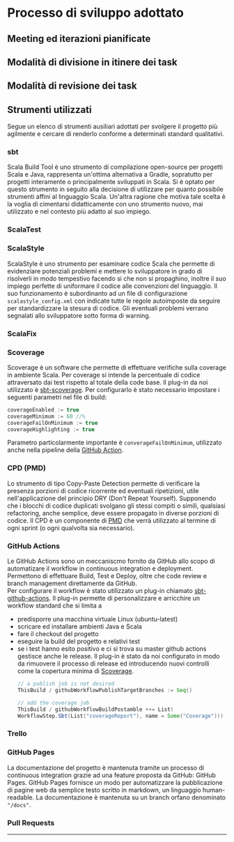 # Processo di sviluppo adottato

## Meeting ed iterazioni pianificate

## Modalità di divisione in itinere dei task

## Modalità di revisione dei task

## Strumenti utilizzati

Segue un elenco di strumenti ausiliari adottati per svolgere il progetto più agilmente e cercare di renderlo conforme a
determinati standard qualitativi.

### sbt

Scala Build Tool è uno strumento di compilazione open-source per progetti Scala e Java, rappresenta un'ottima
alternativa a Gradle, sopratutto per progetti interamente o principalmente sviluppati in Scala. Si è optato per questo
strumento in seguito alla decisione di utilizzare per quanto possibile strumenti affini al linguaggio Scala. Un'altra
ragione che motiva tale scelta è la voglia di cimentarsi didatticamente con uno strumento nuovo, mai utilizzato e nel
contesto più adatto al suo impiego.

### ScalaTest

### ScalaStyle

ScalaStyle è uno strumento per esaminare codice Scala che permette di evidenziare potenziali problemi e mettere lo
sviluppatore in grado di risolverli in modo tempestivo facendo si che non si propaghino, inoltre il suo impiego perfette
di uniformare il codice alle convenzioni del linguaggio. Il suo funzionamento è subordinanto ad un file di
configurazione ``scalastyle_config.xml`` con indicate tutte le regole autoimposte da seguire per standardizzare la
stesura di codice. Gli eventuali problemi verrano segnalati allo sviluppatore sotto forma di warning.

### ScalaFix

### Scoverage

Scoverage è un software che permette di effettuare verifiche sulla coverage in ambiente Scala. Per coverage si intende
la percentuale di codice attraversato dai test rispetto al totale della code base. Il plug-in da noi utilizzato
è [sbt-scoverage](https://github.com/scoverage/sbt-scoverage). Per configurarlo è stato necessario impostare i seguenti
parametri nel file di build:

  ```scala
coverageEnabled := true
coverageMinimum := 60 //%
coverageFailOnMinimum := true
coverageHighlighting := true
  ```

Parametro particolarmente importante è ``converageFailOnMinimum``, utilizzato anche nella pipeline della
[GitHub Action](#github-actions).

### CPD (PMD)

Lo strumento di tipo Copy-Paste Detection permette di verificare la presenza porzioni di codice ricorrente ed eventuali
ripetizioni, utile nell'applicazione del principio DRY (Don't Repeat Yourself). Supponendo che i blocchi di codice
duplicati svolgano gli stessi compiti o simili, qualsiasi refactoring, anche semplice, deve essere propagato in diverse
porzioni di codice. Il CPD è un componente di [PMD](https://pmd.github.io/latest/pmd_userdocs_cpd.html) che verrà
utilizzato al termine di ogni sprint (o ogni qualvolta sia necessario).

### GitHub Actions

Le GitHub Actions sono un meccaniscmo fornito da GitHub allo scopo di automatizare il workflow in continuous integration
e deployment. Permettono di effettuare Build, Test e Deploy, oltre che code review e branch management direttamente da
GitHub.  
Per configurare il workflow è stato utilizzato un plug-in chiamato
[sbt-github-actions](https://github.com/djspiewak/sbt-github-actions). Il plug-in permette di personalizzare e
arricchire un workflow standard che si limita a

- predisporre una macchina virtuale Linux (ubuntu-latest)
- scricare ed installare ambienti Java e Scala
- fare il checkout del progetto
- eseguire la build del progetto e relativi test
- se i test hanno esito positivo e ci si trova su master github actions gestisce anche le release. Il plug-in è stato da
  noi configurato in modo da rimuovere il processo di release ed introducendo nuovi controlli come la copertura minima
  di [Scoverage](#scoverage).
  ```scala
  // a publish job is not desired  
  ThisBuild / githubWorkflowPublishTargetBranches := Seq()

  // add the coverage job
  ThisBuild / githubWorkflowBuildPostamble ++= List(
  WorkflowStep.Sbt(List("coverageReport"), name = Some("Coverage")))
  ```

### Trello

### GitHub Pages

La documentazione del progetto è mantenuta tramite un processo di continuous integration grazie ad una feature proposta
da GitHub: GitHub Pages. GitHub Pages fornisce un modo per automatizzare la pubblicazione di pagine web da semplice
testo scritto in markdown, un linguaggio human-readable. La documentazione è mantenuta su un branch orfano denominato
``"/docs"``.

### Pull Requests

---